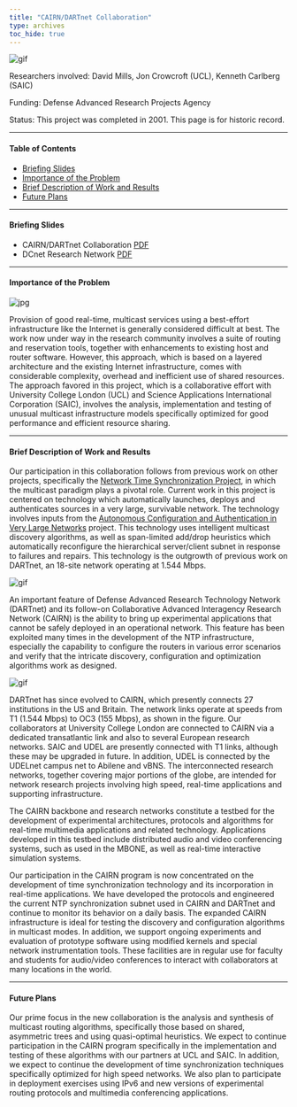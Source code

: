 ```yaml
---
title: "CAIRN/DARTnet Collaboration"
type: archives
toc_hide: true
---
```


![gif](/documentation/pic/pogo6.gif)

Researchers involved: David Mills, Jon Crowcroft (UCL), Kenneth Carlberg (SAIC)

Funding: Defense Advanced Research Projects Agency

Status: This project was completed in 2001. This page is for historic record.

* * *

#### Table of Contents

*  [Briefing Slides](/reflib/dartnet/#briefing-slides)
*  [Importance of the Problem](/reflib/dartnet/#importance-of-the-problem)
*  [Brief Description of Work and Results](/reflib/dartnet/#brief-description-of-work-and-results)
*  [Future Plans](/reflib/dartnet/#future-plans)

* * *

#### Briefing Slides

* CAIRN/DARTnet Collaboration [PDF](/reflib/brief/dartnet/dartnet.pdf)
* DCnet Research Network [PDF](/reflib/brief/dcnet/dcnet.pdf)

* * *

#### Importance of the Problem

![jpg](/documentation/pic/cairn_marquee.jpg)

Provision of good real-time, multicast services using a best-effort infrastructure like the Internet is generally considered difficult at best. The work now under way in the research community involves a suite of routing and reservation tools, together with enhancements to existing host and router software. However, this approach, which is based on a layered architecture and the existing Internet infrastructure, comes with considerable complexity, overhead and inefficient use of shared resources. The approach favored in this project, which is a collaborative effort with University College London (UCL) and Science Applications International Corporation (SAIC), involves the analysis, implementation and testing of unusual multicast infrastructure models specifically optimized for good performance and efficient resource sharing.

* * *

#### Brief Description of Work and Results

Our participation in this collaboration follows from previous work on other projects, specifically the [Network Time Synchronization Project](/reflib/ntp/), in which the multicast paradigm plays a pivotal role. Current work in this project is centered on technology which automatically launches, deploys and authenticates sources in a very large, survivable network. The technology involves inputs from the [Autonomous Configuration and Authentication in Very Large Networks](/reflib/autonet/) project. This technology uses intelligent multicast discovery algorithms, as well as span-limited add/drop heuristics which automatically reconfigure the hierarchical server/client subnet in response to failures and repairs. This technology is the outgrowth of previous work on DARTnet, an 18-site network operating at 1.544 Mbps.

![gif](/documentation/pic/dartnet.gif)

An important feature of Defense Advanced Research Technology Network (DARTnet) and its follow-on Collaborative Advanced Interagency Research Network (CAIRN) is the ability to bring up experimental applications that cannot be safely deployed in an operational network. This feature has been exploited many times in the development of the NTP infrastructure, especially the capability to configure the routers in various error scenarios and verify that the intricate discovery, configuration and optimization algorithms work as designed.

![gif](/documentation/pic/cairn.gif)

DARTnet has since evolved to CAIRN, which presently connects 27 institutions in the US and Britain. The network links operate at speeds from T1 (1.544 Mbps) to OC3 (155 Mbps), as shown in the figure. Our collaborators at University College London are connected to CAIRN via a dedicated transatlantic link and also to several European research networks. SAIC and UDEL are presently connected with T1 links, although these may be upgraded in future. In addition, UDEL is connected by the UDELnet campus net to Abilene and vBNS. The interconnected research networks, together covering major portions of the globe, are intended for network research projects involving high speed, real-time applications and supporting infrastructure.

The CAIRN backbone and research networks constitute a testbed for the development of experimental architectures, protocols and algorithms for real-time multimedia applications and related technology. Applications developed in this testbed include distributed audio and video conferencing systems, such as used in the MBONE, as well as real-time interactive simulation systems.

Our participation in the CAIRN program is now concentrated on the development of time synchronization technology and its incorporation in real-time applications. We have developed the protocols and engineered the current NTP synchronization subnet used in CAIRN and DARTnet and continue to monitor its behavior on a daily basis. The expanded CAIRN infrastructure is ideal for testing the discovery and configuration algorithms in multicast modes. In addition, we support ongoing experiments and evaluation of prototype software using modified kernels and special network instrumentation tools. These facilities are in regular use for faculty and students for audio/video conferences to interact with collaborators at many locations in the world.

* * *

#### Future Plans

Our prime focus in the new collaboration is the analysis and synthesis of multicast routing algorithms, specifically those based on shared, asymmetric trees and using quasi-optimal heuristics. We expect to continue participation in the CAIRN program specifically in the implementation and testing of these algorithms with our partners at UCL and SAIC. In addition, we expect to continue the development of time synchronization techniques specifically optimized for high speed networks. We also plan to participate in deployment exercises using IPv6 and new versions of experimental routing protocols and multimedia conferencing applications.